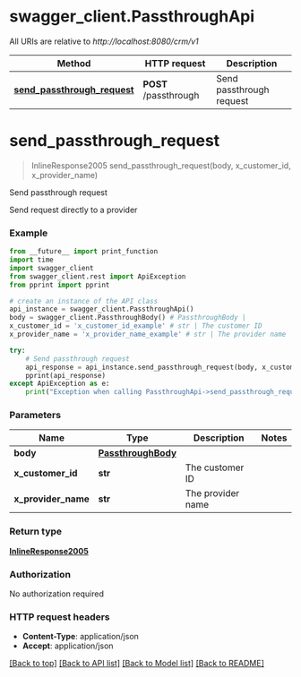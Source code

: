 # swagger_client.PassthroughApi

All URIs are relative to *http://localhost:8080/crm/v1*

Method | HTTP request | Description
------------- | ------------- | -------------
[**send_passthrough_request**](PassthroughApi.md#send_passthrough_request) | **POST** /passthrough | Send passthrough request

# **send_passthrough_request**
> InlineResponse2005 send_passthrough_request(body, x_customer_id, x_provider_name)

Send passthrough request

Send request directly to a provider

### Example
```python
from __future__ import print_function
import time
import swagger_client
from swagger_client.rest import ApiException
from pprint import pprint

# create an instance of the API class
api_instance = swagger_client.PassthroughApi()
body = swagger_client.PassthroughBody() # PassthroughBody | 
x_customer_id = 'x_customer_id_example' # str | The customer ID
x_provider_name = 'x_provider_name_example' # str | The provider name

try:
    # Send passthrough request
    api_response = api_instance.send_passthrough_request(body, x_customer_id, x_provider_name)
    pprint(api_response)
except ApiException as e:
    print("Exception when calling PassthroughApi->send_passthrough_request: %s\n" % e)
```

### Parameters

Name | Type | Description  | Notes
------------- | ------------- | ------------- | -------------
 **body** | [**PassthroughBody**](PassthroughBody.md)|  | 
 **x_customer_id** | **str**| The customer ID | 
 **x_provider_name** | **str**| The provider name | 

### Return type

[**InlineResponse2005**](InlineResponse2005.md)

### Authorization

No authorization required

### HTTP request headers

 - **Content-Type**: application/json
 - **Accept**: application/json

[[Back to top]](#) [[Back to API list]](../README.md#documentation-for-api-endpoints) [[Back to Model list]](../README.md#documentation-for-models) [[Back to README]](../README.md)

